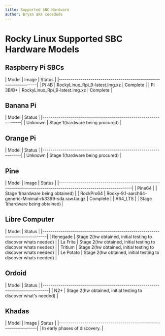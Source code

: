 ```yaml
---
title: Supported SBC Hardware
author: Bryan aka codedude
---
```


# Rocky Linux Supported SBC Hardware Models

## Raspberry Pi SBCs

| Model         | Image                             | Status        |
|-------------------------------------------------------------------|
| Pi 4B         | RockyLinux_Rpi_9-latest.img.xz    | Complete      |
| Pi 3B/B+      | RockyLinux_Rpi_9-latest.img.xz    | Complete      |


## Banana Pi
| Model         |  Status                                           |
|-------------------------------------------------------------------|
| Unknown       | Stage 1(hardware being procured)                  |

## Orange Pi
| Model         | Status                                            |
|-------------------------------------------------------------------|
| Unknown       | Stage 1(hardware being procured)                  |

## Pine 
| Model         | Image                                                    | Status                                 |
|-------------------------------------------------------------------------------------------------------------------|
| Pine64        |                                                          | Stage 1(hardware being obtained)       |
| RockPro64     | Rocky-9.1-aarch64-generic-Minimal-rk3399-sda.raw.tar.gz  | Complete                               |
| A64_LTS       |                                                          | Stage 1(hardware being obtained)       |

## Libre Computer
| Model         | Status                                                         |
|--------------------------------------------------------------------------------|
| Renegade      | Stage 2(hw obtained, initial testing to discover whats needed) |
| La Frite      | Stage 2(hw obtained, initial testing to discover whats needed) |
| Tritium       | Stage 2(hw obtained, initial testing to discover whats needed) |
| Le Potato     | Stage 2(hw obtained, initial testing to discover whats needed) |

## Ordoid
| Model         | Status                                                          |
|---------------------------------------------------------------------------------|
| N2+           | Stage 2(hw obtained, initial testing to discover what's needed) |

## Khadas
| Model         | Image                             | Status        |
|-------------------------------------------------------------------|
| In early phases of discovery.                                     |